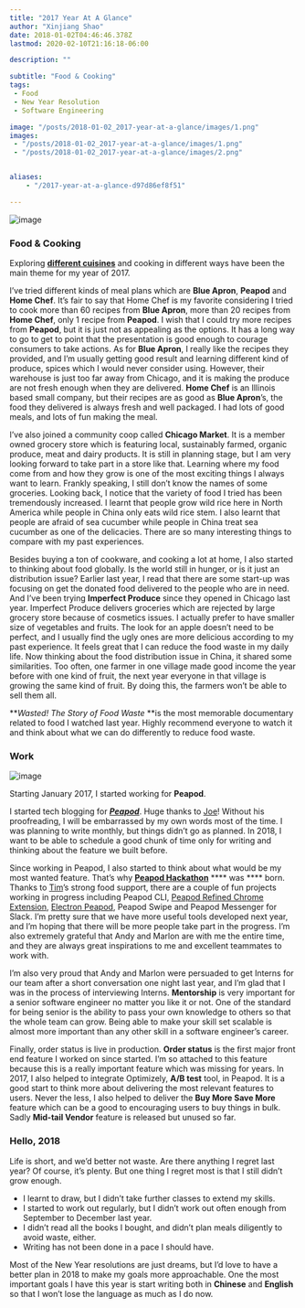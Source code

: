 ```yaml
---
title: "2017 Year At A Glance"
author: "Xinjiang Shao"
date: 2018-01-02T04:46:46.378Z
lastmod: 2020-02-10T21:16:18-06:00

description: ""

subtitle: "Food & Cooking"
tags:
 - Food
 - New Year Resolution
 - Software Engineering

image: "/posts/2018-01-02_2017-year-at-a-glance/images/1.png" 
images:
 - "/posts/2018-01-02_2017-year-at-a-glance/images/1.png"
 - "/posts/2018-01-02_2017-year-at-a-glance/images/2.png"


aliases:
    - "/2017-year-at-a-glance-d97d86ef8f51"

---
```


![image](/posts/2018-01-02_2017-year-at-a-glance/images/1.png#layoutTextWidth)



### Food &amp; Cooking

Exploring [**different cuisines**](https://www.instagram.com/soleoshao/) and cooking in different ways have been the main theme for my year of 2017.

I’ve tried different kinds of meal plans which are **Blue Apron**, **Peapod** and **Home Chef**. It’s fair to say that Home Chef is my favorite considering I tried to cook more than 60 recipes from **Blue Apron**, more than 20 recipes from **Home Chef**, only 1 recipe from **Peapod**. I wish that I could try more recipes from **Peapod**, but it is just not as appealing as the options. It has a long way to go to get to point that the presentation is good enough to courage consumers to take actions. As for **Blue Apron**, I really like the recipes they provided, and I’m usually getting good result and learning different kind of produce, spices which I would never consider using. However, their warehouse is just too far away from Chicago, and it is making the produce are not fresh enough when they are delivered. **Home Chef** is an Illinois based small company, but their recipes are as good as **Blue Apron**’s, the food they delivered is always fresh and well packaged. I had lots of good meals, and lots of fun making the meal.

I’ve also joined a community coop called **Chicago Market**. It is a member owned grocery store which is featuring local, sustainably farmed, organic produce, meat and dairy products. It is still in planning stage, but I am very looking forward to take part in a store like that. Learning where my food come from and how they grow is one of the most exciting things I always want to learn. Frankly speaking, I still don’t know the names of some groceries. Looking back, I notice that the variety of food I tried has been tremendously increased. I learnt that people grow wild rice here in North America while people in China only eats wild rice stem. I also learnt that people are afraid of sea cucumber while people in China treat sea cucumber as one of the delicacies. There are so many interesting things to compare with my past experiences.

Besides buying a ton of cookware, and cooking a lot at home, I also started to thinking about food globally. Is the world still in hunger, or is it just an distribution issue? Earlier last year, I read that there are some start-up was focusing on get the donated food delivered to the people who are in need. And I’ve been trying **Imperfect Produce** since they opened in Chicago last year. Imperfect Produce delivers groceries which are rejected by large grocery store because of cosmetics issues. I actually prefer to have smaller size of vegetables and fruits. The look for an apple doesn’t need to be perfect, and I usually find the ugly ones are more delicious according to my past experience. It feels great that I can reduce the food waste in my daily life. Now thinking about the food distribution issue in China, it shared some similarities. Too often, one farmer in one village made good income the year before with one kind of fruit, the next year everyone in that village is growing the same kind of fruit. By doing this, the farmers won’t be able to sell them all.

**_Wasted! The Story of Food Waste_ **is the most memorable documentary related to food I watched last year. Highly recommend everyone to watch it and think about what we can do differently to reduce food waste.

### Work




![image](/posts/2018-01-02_2017-year-at-a-glance/images/2.png#layoutTextWidth)



Starting January 2017, I started working for **Peapod**.

I started tech blogging for [**_Peapod_**](https://medium.com/peapod-engineering). Huge thanks to [Joe](https://www.linkedin.com/in/joseph-watts-95512910/)! Without his proofreading, I will be embarrassed by my own words most of the time. I was planning to write monthly, but things didn’t go as planned. In 2018, I want to be able to schedule a good chunk of time only for writing and thinking about the feature we built before.

Since working in Peapod, I also started to think about what would be my most wanted feature. That’s why [**Peapod Hackathon**](https://github.com/soleo/peapod-hackathon) **** was **** born. Thanks to [Tim](https://www.linkedin.com/in/tim-franklin-8888654a/)’s strong food support, there are a couple of fun projects working in progress including Peapod CLI, [Peapod Refined Chrome Extension](https://chrome.google.com/webstore/detail/refined-peapod/ldecagemlljkdfmjbebocobandonleok), [Electron Peapod](https://github.com/soleo/electron-peapod), Peapod Swipe and Peapod Messenger for Slack. I’m pretty sure that we have more useful tools developed next year, and I’m hoping that there will be more people take part in the progress. I’m also extremely grateful that Andy and Marlon are with me the entire time, and they are always great inspirations to me and excellent teammates to work with.

I’m also very proud that Andy and Marlon were persuaded to get Interns for our team after a short conversation one night last year, and I’m glad that I was in the process of interviewing Interns. **Mentorship** is very important for a senior software engineer no matter you like it or not. One of the standard for being senior is the ability to pass your own knowledge to others so that the whole team can grow. Being able to make your skill set scalable is almost more important than any other skill in a software engineer’s career.

Finally, order status is live in production. **Order status** is the first major front end feature I worked on since started. I’m so attached to this feature because this is a really important feature which was missing for years. In 2017, I also helped to integrate Optimizely, **A/B test** tool, in Peapod. It is a good start to think more about delivering the most relevant features to users. Never the less, I also helped to deliver the **Buy More Save More** feature which can be a good to encouraging users to buy things in bulk. Sadly **Mid-tail Vendor** feature is released but unused so far.

### Hello, 2018

Life is short, and we’d better not waste. Are there anything I regret last year? Of course, it’s plenty. But one thing I regret most is that I still didn’t grow enough.

*   I learnt to draw, but I didn’t take further classes to extend my skills.
*   I started to work out regularly, but I didn’t work out often enough from September to December last year.
*   I didn’t read all the books I bought, and didn’t plan meals diligently to avoid waste, either.
*   Writing has not been done in a pace I should have.

Most of the New Year resolutions are just dreams, but I’d love to have a better plan in 2018 to make my goals more approachable. One the most important goals I have this year is start writing both in **Chinese** and **English** so that I won’t lose the language as much as I do now.
